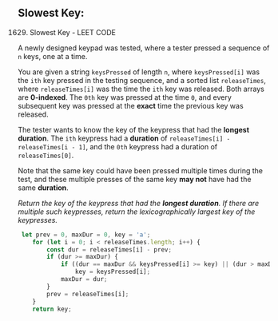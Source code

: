 ## Slowest Key:

1629. Slowest Key - LEET CODE

A newly designed keypad was tested, where a tester pressed a sequence of `n` keys, one at a time.

You are given a string `keysPressed` of length `n`, where `keysPressed[i]` was the `ith` key pressed in the testing sequence, and a sorted list `releaseTimes`, where `releaseTimes[i]` was the time the `ith` key was released. Both arrays are **0-indexed**. The `0th` key was pressed at the time `0`, and every subsequent key was pressed at the **exact** time the previous key was released.

The tester wants to know the key of the keypress that had the **longest duration**. The `ith` keypress had a **duration** of `releaseTimes[i] - releaseTimes[i - 1]`, and the `0th` keypress had a duration of `releaseTimes[0]`.

Note that the same key could have been pressed multiple times during the test, and these multiple presses of the same key **may not** have had the same **duration**.

*Return the key of the keypress that had the **longest duration**. If there are multiple such keypresses, return the lexicographically largest key of the keypresses.*

```js
 let prev = 0, maxDur = 0, key = 'a';
    for (let i = 0; i < releaseTimes.length; i++) {
        const dur = releaseTimes[i] - prev;
        if (dur >= maxDur) {
            if ((dur == maxDur && keysPressed[i] >= key) || (dur > maxDur))
                key = keysPressed[i];
            maxDur = dur;
        }
        prev = releaseTimes[i];
    }
    return key;
```

